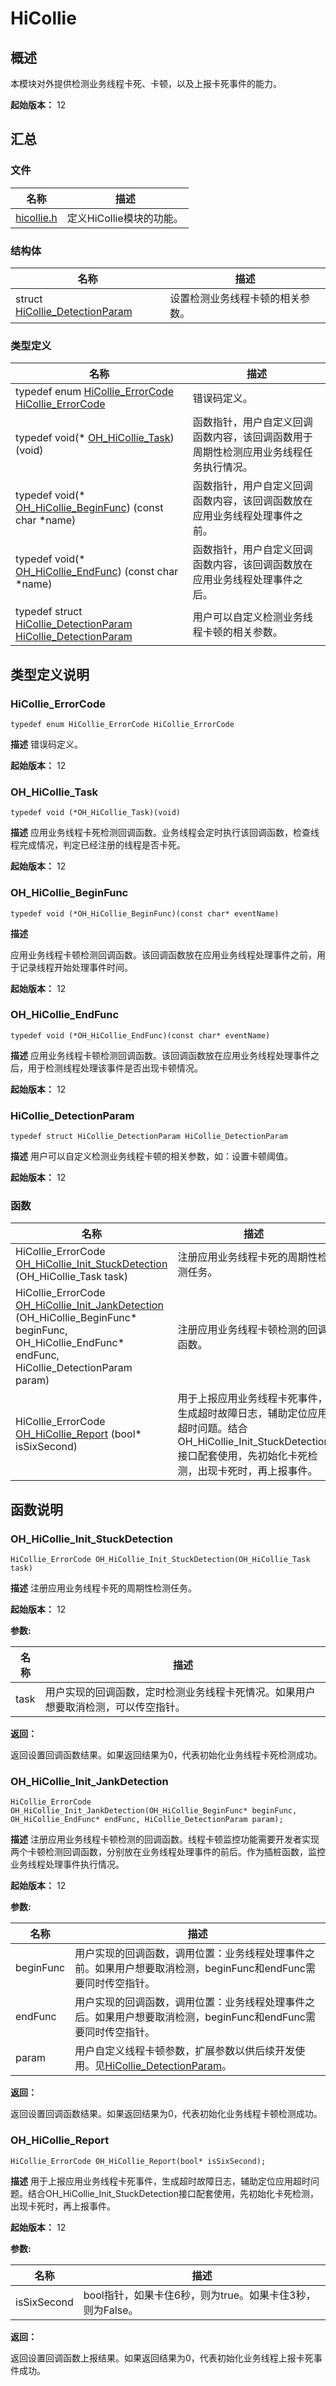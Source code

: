 # HiCollie

## 概述

本模块对外提供检测业务线程卡死、卡顿，以及上报卡死事件的能力。

**起始版本：** 12

## 汇总

### 文件

| 名称 | 描述 |
| -------- | -------- |
| [hicollie.h](hicollie_8h.md) | 定义HiCollie模块的功能。 |

### 结构体

| 名称 | 描述 |
| -------- | -------- |
| struct  [HiCollie_DetectionParam](_hi_hicollie___detection_param.md) | 设置检测业务线程卡顿的相关参数。 |

### 类型定义

| 名称 | 描述 |
| -------- | -------- |
| typedef enum [HiCollie_ErrorCode](errorcode-hiviewdfx-hicollie.md) [HiCollie_ErrorCode](#hicollie_errorcode) | 错误码定义。 |
| typedef void(\* [OH_HiCollie_Task](#oh_hicollie_task)) (void) | 函数指针，用户自定义回调函数内容，该回调函数用于周期性检测应用业务线程任务执行情况。 |
| typedef void(\* [OH_HiCollie_BeginFunc](#oh_hicollie_beginfunc)) (const char \*name) | 函数指针，用户自定义回调函数内容，该回调函数放在应用业务线程处理事件之前。 |
| typedef void(\* [OH_HiCollie_EndFunc](#oh_hicollie_endfunc)) (const char \*name) | 函数指针，用户自定义回调函数内容，该回调函数放在应用业务线程处理事件之后。 |
| typedef struct [HiCollie_DetectionParam](_hi_hicollie___detection_param.md) [HiCollie_DetectionParam](#hicollie_detectionparam) | 用户可以自定义检测业务线程卡顿的相关参数。 |

## 类型定义说明

### HiCollie_ErrorCode

```
typedef enum HiCollie_ErrorCode HiCollie_ErrorCode
```

**描述**
错误码定义。

**起始版本：** 12

### OH_HiCollie_Task

```
typedef void (*OH_HiCollie_Task)(void)
```

**描述**
应用业务线程卡死检测回调函数。业务线程会定时执行该回调函数，检查线程完成情况，判定已经注册的线程是否卡死。

**起始版本：** 12

### OH_HiCollie_BeginFunc

```
typedef void (*OH_HiCollie_BeginFunc)(const char* eventName)
```

**描述**

应用业务线程卡顿检测回调函数。该回调函数放在应用业务线程处理事件之前，用于记录线程开始处理事件时间。

**起始版本：** 12


### OH_HiCollie_EndFunc

```
typedef void (*OH_HiCollie_EndFunc)(const char* eventName)
```

**描述**
应用业务线程卡顿检测回调函数。该回调函数放在应用业务线程处理事件之后，用于检测线程处理该事件是否出现卡顿情况。

**起始版本：** 12

### HiCollie_DetectionParam

```
typedef struct HiCollie_DetectionParam HiCollie_DetectionParam
```

**描述**
用户可以自定义检测业务线程卡顿的相关参数，如：设置卡顿阈值。

**起始版本：** 12

### 函数

| 名称 | 描述 |
| -------- | -------- |
| HiCollie_ErrorCode [OH_HiCollie_Init_StuckDetection](_hi_hicollie.md#oh_hicollie_init_stuckdetection) (OH_HiCollie_Task task) | 注册应用业务线程卡死的周期性检测任务。  |
| HiCollie_ErrorCode [OH_HiCollie_Init_JankDetection](_hi_hicollie.md#oh_hicollie_init_jankdetection) (OH_HiCollie_BeginFunc\* beginFunc, OH_HiCollie_EndFunc\* endFunc, HiCollie_DetectionParam param) | 注册应用业务线程卡顿检测的回调函数。  |
| HiCollie_ErrorCode [OH_HiCollie_Report](_hi_hicollie.md#oh_hicollie_report) (bool\* isSixSecond) | 用于上报应用业务线程卡死事件，生成超时故障日志，辅助定位应用超时问题。结合OH_HiCollie_Init_StuckDetection接口配套使用，先初始化卡死检测，出现卡死时，再上报事件。  |

## 函数说明

### OH_HiCollie_Init_StuckDetection

```
HiCollie_ErrorCode OH_HiCollie_Init_StuckDetection(OH_HiCollie_Task task)
```

**描述**
注册应用业务线程卡死的周期性检测任务。

**起始版本：** 12

**参数:**

| 名称 | 描述 |
| -------- | -------- |
| task | 用户实现的回调函数，定时检测业务线程卡死情况。如果用户想要取消检测，可以传空指针。 |

**返回：**

返回设置回调函数结果。如果返回结果为0，代表初始化业务线程卡死检测成功。

### OH_HiCollie_Init_JankDetection

```
HiCollie_ErrorCode OH_HiCollie_Init_JankDetection(OH_HiCollie_BeginFunc* beginFunc, OH_HiCollie_EndFunc* endFunc, HiCollie_DetectionParam param);
```

**描述**
注册应用业务线程卡顿检测的回调函数。线程卡顿监控功能需要开发者实现两个卡顿检测回调函数，分别放在业务线程处理事件的前后。作为插桩函数，监控业务线程处理事件执行情况。

**起始版本：** 12

**参数:**

| 名称 | 描述 |
| -------- | -------- |
| beginFunc | 用户实现的回调函数，调用位置：业务线程处理事件之前。如果用户想要取消检测，beginFunc和endFunc需要同时传空指针。 |
| endFunc | 用户实现的回调函数，调用位置：业务线程处理事件之后。如果用户想要取消检测，beginFunc和endFunc需要同时传空指针。 |
| param | 用户自定义线程卡顿参数，扩展参数以供后续开发使用。见[HiCollie_DetectionParam](_hi_hicollie___detection_param.md)。 |

**返回：**

返回设置回调函数结果。如果返回结果为0，代表初始化业务线程卡顿检测成功。

### OH_HiCollie_Report

```
HiCollie_ErrorCode OH_HiCollie_Report(bool* isSixSecond);
```

**描述**
用于上报应用业务线程卡死事件，生成超时故障日志，辅助定位应用超时问题。结合OH_HiCollie_Init_StuckDetection接口配套使用，先初始化卡死检测，出现卡死时，再上报事件。

**起始版本：** 12

**参数:**

| 名称 | 描述 |
| -------- | -------- |
| isSixSecond | bool指针，如果卡住6秒，则为true。如果卡住3秒，则为False。 |

**返回：**

返回设置回调函数上报结果。如果返回结果为0，代表初始化业务线程上报卡死事件成功。
